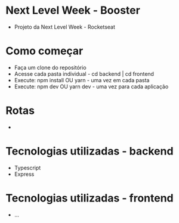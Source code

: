 # Next Level Week - Booster

- Projeto da Next Level Week - Rocketseat

# Como começar

- Faça um clone do repositório
- Acesse cada pasta individual - cd backend | cd frontend
- Execute: npm install OU yarn - uma vez em cada pasta
- Execute: npm dev OU yarn dev - uma vez para cada aplicação

# Rotas

-

# Tecnologias utilizadas - backend

- Typescript
- Express

# Tecnologias utilizadas - frontend

- ...
